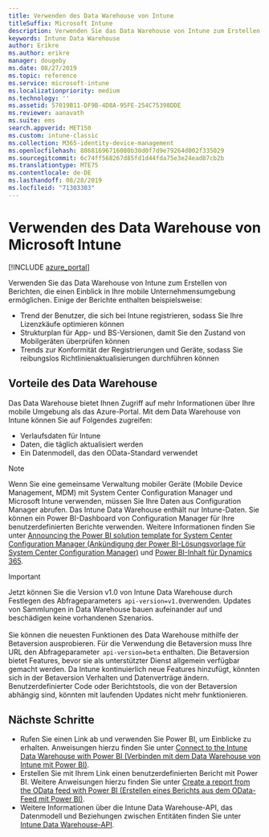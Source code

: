 ```yaml
---
title: Verwenden des Data Warehouse von Intune
titleSuffix: Microsoft Intune
description: Verwenden Sie das Data Warehouse von Intune zum Erstellen von Berichten, die einen Einblick in Ihre mobile Unternehmensumgebung ermöglichen.
keywords: Intune Data Warehouse
author: Erikre
ms.author: erikre
manager: dougeby
ms.date: 08/27/2019
ms.topic: reference
ms.service: microsoft-intune
ms.localizationpriority: medium
ms.technology: ''
ms.assetid: 57019B11-DF9B-4D8A-95FE-254C75398DDE
ms.reviewer: aanavath
ms.suite: ems
search.appverid: MET150
ms.custom: intune-classic
ms.collection: M365-identity-device-management
ms.openlocfilehash: 88681696716080b38d0f7d9e79264d002f335029
ms.sourcegitcommit: 6c74ff568267d85fd1d44fda75e3e24ead87cb2b
ms.translationtype: MTE75
ms.contentlocale: de-DE
ms.lasthandoff: 08/28/2019
ms.locfileid: "71303303"
---
```

# <a name="use-the-microsoft-intune-data-warehouse"></a>Verwenden des Data Warehouse von Microsoft Intune

[!INCLUDE [azure_portal](./includes/azure_portal.md)]

Verwenden Sie das Data Warehouse von Intune zum Erstellen von Berichten, die einen Einblick in Ihre mobile Unternehmensumgebung ermöglichen. Einige der Berichte enthalten beispielsweise:
- Trend der Benutzer, die sich bei Intune registrieren, sodass Sie Ihre Lizenzkäufe optimieren können
- Strukturplan für App- und BS-Versionen, damit Sie den Zustand von Mobilgeräten überprüfen können
- Trends zur Konformität der Registrierungen und Geräte, sodass Sie reibungslos Richtlinienaktualisierungen durchführen können

## <a name="data-warehouse-benefits"></a>Vorteile des Data Warehouse

Das Data Warehouse bietet Ihnen Zugriff auf mehr Informationen über Ihre mobile Umgebung als das Azure-Portal. Mit dem Data Warehouse von Intune können Sie auf Folgendes zugreifen:

- Verlaufsdaten für Intune
- Daten, die täglich aktualisiert werden
- Ein Datenmodell, das den OData-Standard verwendet

> [!Note]
> Wenn Sie eine gemeinsame Verwaltung mobiler Geräte (Mobile Device Management, MDM) mit System Center Configuration Manager und Microsoft Intune verwenden, müssen Sie Ihre Daten aus Configuration Manager abrufen. Das Intune Data Warehouse enthält nur Intune-Daten. Sie können ein Power BI-Dashboard von Configuration Manager für Ihre benutzerdefinierten Berichte verwenden. Weitere Informationen finden Sie unter [Announcing the Power BI solution template for System Center Configuration Manager (Ankündigung der Power BI-Lösungsvorlage für System Center Configuration Manager)]( https://powerbi.microsoft.com/blog/sccm-solution-template) und [Power BI-Inhalt für Dynamics 365](https://docs.microsoft.com/dynamics365/unified-operations/dev-itpro/analytics/power-bi-home-page).

> [!Important]  
> Jetzt können Sie die Version v1.0 von Intune Data Warehouse durch Festlegen des Abfrageparameters  `api-version=v1.0`verwenden. Updates von Sammlungen in Data Warehouse bauen aufeinander auf und beschädigen keine vorhandenen Szenarios.<br><br>
> Sie können die neuesten Funktionen des Data Warehouse mithilfe der Betaversion ausprobieren. Für die Verwendung die Betaversion muss Ihre URL den Abfrageparameter  `api-version=beta` enthalten. Die Betaversion bietet Features, bevor sie als unterstützter Dienst allgemein verfügbar gemacht werden. Da Intune kontinuierlich neue Features hinzufügt, könnten sich in der Betaversion Verhalten und Datenverträge ändern. Benutzerdefinierter Code oder Berichtstools, die von der Betaversion abhängig sind, könnten mit laufenden Updates nicht mehr funktionieren.

## <a name="next-steps"></a>Nächste Schritte

- Rufen Sie einen Link ab und verwenden Sie Power BI, um Einblicke zu erhalten. Anweisungen hierzu finden Sie unter [Connect to the Intune Data Warehouse with Power BI (Verbinden mit dem Data Warehouse von Intune mit Power BI)](reports-proc-get-a-link-powerbi.md).
- Erstellen Sie mit Ihrem Link einen benutzerdefinierten Bericht mit Power BI. Weitere Anweisungen hierzu finden Sie unter [Create a report from the OData feed with Power BI (Erstellen eines Berichts aus dem OData-Feed mit Power BI)](reports-proc-create-with-odata.md).
- Weitere Informationen über die Intune Data Warehouse-API, das Datenmodell und Beziehungen zwischen Entitäten<!-- , and an example of creating a custom client to retrieve data,--> finden Sie unter [Intune Data Warehouse-API](reports-nav-intune-data-warehouse.md).
